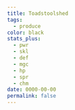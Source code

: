 ```yaml
---
title: Toadstoolshed
tags:
  - produce
color: black
stats_plus:
  - pwr
  - skl
  - def
  - mgc
  - hp
  - spr
  - chm
date: 0000-00-00
permalink: false
---
```

